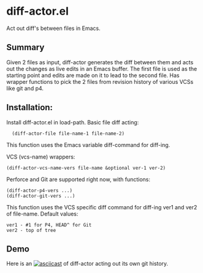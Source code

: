 # diff-actor.el
Act out diff's between files in Emacs.

## Summary

Given 2 files as input, diff-actor generates the diff between them and acts out the changes as live edits in an Emacs buffer.
The first file is used as the starting point and edits are made on it to lead to the second file.
Has wrapper functions to pick the 2 files from revision history of various VCSs like git and p4.

## Installation:

Install diff-actor.el in load-path.
Basic file diff acting:

      (diff-actor-file file-name-1 file-name-2)

This function uses the Emacs variable diff-command for diff-ing.

VCS (vcs-name) wrappers:

    (diff-actor-vcs-name-vers file-name &optional ver-1 ver-2)

Perforce and Git are supported right now, with functions:

    (diff-actor-p4-vers ...)
    (diff-actor-git-vers ...)

This function uses the VCS specific diff command for diff-ing
ver1 and ver2 of file-name. Default values:

    ver1 - #1 for P4, HEAD^ for Git
    ver2 - top of tree

## Demo

Here is an [![asciicast](https://asciinema.org/a/38do6903rudaylp041xtcy24f.png)](https://asciinema.org/a/38do6903rudaylp041xtcy24f)
 of diff-actor acting out its own git history.
